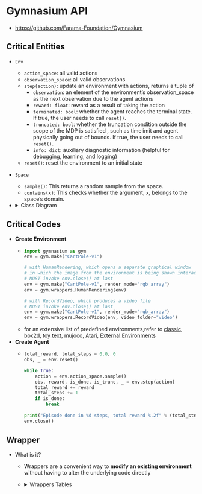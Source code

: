# Gymnasium API

- https://github.com/Farama-Foundation/Gymnasium

## Critical Entities

- `Env`
  - `action_space`: all valid actions
  - `observation_space`: all valid observations
  - `step(action)`: update an environment with actions, returns a tuple of
    - `observation`: an element of the environment’s observation_space as the next observation due to the agent actions
    - `reward: float`: reward as a result of taking the action
    - `terminated: bool`: whether the agent reaches the terminal state. If true, the user needs to call `reset()`.
    - `truncated: bool`: whether the truncation condition outside the scope of the MDP is satisfied , such as timelimit and agent physically going out of bounds. If true, the user needs to call `reset()`.
    - `info: dict`: auxiliary diagnostic information (helpful for debugging, learning, and logging)
  - `reset()`: reset the environment to an initial state
- `Space`
  - `sample()`: This returns a random sample from the space.
  - `contains(x)`: This checks whether the argument, `x`, belongs to the space’s domain.
- <details><summary>Class Diagram</summary>

    ```mermaid
    ---
    config:
        look: neo
        layout: elk
    ---
    classDiagram
    direction LR
        class Env {
            +metadata: dict[str, Any]
            +render_mode: str
            +spec: EnvSpec
            +**step**(action: ActType) tuple[ObsType, SupportsFloat, bool, bool, dict[str, Any]]
            +**reset**(*, seed: int | None = None, options: dict[str, Any] | None = None) tuple[ObsType, dict[str, Any]]
            +render() RenderFrame | list[RenderFrame] | None
            +close()
        }
        class Space {
            +shape: tuple[int, ...] | None
            +dtype
            +is_np_flattenable: bool
            +np_random: Generator
            +**sample**(mask = None, probability = None) T_cov
            +**contains**(x) bool
            +**seed**(seed: int | None = None) int | list[int] | dict[str, int]
            +to_jsonable(sample_n: Sequence[T_cov]) list[Any]
            +from_jsonable(sample_n: list[Any]) list[T_cov]
        }
        class Box {
            +low: float
            +high: float
            +is_bounded(manner: str = 'both'|'below'|'above') bool
        }
        class Discrete {
            +n: int(#elements of space)
        }
        class MultiBinary {
        }
        class MultiDiscrete {
        }
        class Text {
        }
        class Dict {
            +spaces: None | dict[str, Space] | Sequence[tuple[str, Space]]
        }
        class Tuple {
            +spaces: Iterable[Space[Any]]
        }
        class Sequence {
            +spaces: Space[Any]
        }
        class Graph {
            +node_space: Union[Box, Discrete]
            +edge_space: Union[None, Box, Discrete]
        }
        class OneOf {
            +spaces: Iterable[Space[Any]]
        }

        Env "1" --> Space : +**action_space**
        Env "1" --> Space : +**observation_space**
        Box --|> Space
        Discrete --|> Space
        MultiBinary --|> Space
        MultiDiscrete --|> Space
        Text --|> Space
        Dict --|> Space
        Tuple --|> Space
        Sequence --|> Space
        Graph --|> Space
        OneOf --|> Space

        class Env:::Peach
        class Space:::Pine
        class Box:::Aqua
        class Discrete:::Aqua
        class MultiBinary:::Aqua
        class MultiDiscrete:::Aqua
        class Text:::Aqua
        class Dict:::Aqua
        class Tuple:::Aqua
        class Sequence:::Aqua
        class Graph:::Aqua
        class OneOf:::Aqua

        classDef Peach :, stroke-width:1px, stroke-dasharray:none, stroke:#FBB35A, fill:#FFEFDB, color:#8F632D
        classDef Pine :, stroke-width:1px, stroke-dasharray:none, stroke:#254336, fill:#27654A, color:#FFFFFF
        classDef Aqua :,stroke-width:1px, stroke-dasharray:none, stroke:#46EDC8, fill:#DEFFF8, color:#378E7A
    ```

    </details>

## Critical Codes

- **Create Environment**
  - ```python
    import gymnasium as gym
    env = gym.make("CartPole-v1")

    # with HumanRendering, which opens a separate graphical window 
    # in which the image from the environment is being shown interactively
    # MUST invoke env.close() at last
    env = gym.make("CartPole-v1", render_mode="rgb_array") 
    env = gym.wrappers.HumanRendering(env)

    # with RecordVideo, which produces a video file
    # MUST invoke env.close() at last
    env = gym.make("CartPole-v1", render_mode="rgb_array") 
    env = gym.wrappers.RecordVideo(env, video_folder="video")
    ```
  - for an extensive list of predefined environments,refer to [classic](https://gymnasium.farama.org/environments/classic_control/), [box2d](https://gymnasium.farama.org/environments/box2d/), [toy text](https://gymnasium.farama.org/environments/toy_text/), [mujoco](https://gymnasium.farama.org/environments/mujoco/), [Atari](https://ale.farama.org/environments/), [External Environments](https://gymnasium.farama.org/environments/third_party_environments/)
- **Create Agent**
  - ```python
    total_reward, total_steps = 0.0, 0
    obs, _ = env.reset()

    while True: 
        action = env.action_space.sample() 
        obs, reward, is_done, is_trunc, _ = env.step(action) 
        total_reward += reward 
        total_steps += 1 
        if is_done: 
            break 
 
    print("Episode done in %d steps, total reward %.2f" % (total_steps, total_reward))
    env.close()
    ```

## Wrapper

- What is it?
  - Wrappers are a convenient way to **modify an existing environment** without having to alter the underlying code directly
  - <details><summary>Wrappers Tables</summary>

    - [**Action Wrappers**](https://gymnasium.farama.org/api/wrappers/action_wrappers/#available-action-wrappers)

      - 
        | Name                                           | Description                                                                                                                  |
        | ---------------------------------------------- | ---------------------------------------------------------------------------------------------------------------------------- |
        | `TransformAction(env, func, action_space)`     | Applies a function to the action before passing the modified value to the environment step function                          |
        | `ClipAction(env)`                              | Clips the action pass to step to be within the environment’s action_space                                                    |
        | `RescaleAction(env, min_action, max_action)`   | Affinely (linearly) rescales a Box action space (a must) of the evironment to within the range of `[min_action, max_action]` |
        | `StickyAction(env, repeat_action_probability)` | Adds a probability that the action is repeated for the same step function                                                    |
    - [**Observation Wrappers**](https://gymnasium.farama.org/api/wrappers/observation_wrappers/#observation-wrappers)
  
      - 
        | Name                                                                                                                          | Description                                                                                                                           |
        | ----------------------------------------------------------------------------------------------------------------------------- | ------------------------------------------------------------------------------------------------------------------------------------- |
        | `TransformObservation(env, func, observation_space)`                                                                          | Applies a function to the observation received from the environment’s `Env.reset()` and `Env.step()` that is passed back to the user. |
        | `DelayObservation(env, delay)`                                                                                                | Adds a delay to the returned observation from the environment.                                                                        |
        | `DtypeObservation(env, dtype)`                                                                                                | Modifies the dtype of an observation array to a specified dtype.                                                                      |
        | `FilterObservation(env, filter_keys: Sequence[str \| int])`                                                                   | Filters a `Dict` or `Tuple` observation spaces by a set of keys or indexes                                                            |
        | `FlattenObservation(env)`                                                                                                     | Flattens the environment’s observation space and each observation from reset and step functions.                                      |
        | `FrameStackObservation(env, stack_size, padding_type = 'reset'(default) \| 'zero' \| custom)`                                 | Stacks the observations from the last N time steps in a rolling manner.                                                               |
        | `GrayscaleObservation(env: Env[ObsType, ActType], keep_dim: bool = False)`                                                    | Converts an image observation computed by reset and step from RGB to Grayscale.                                                       |
        | `MaxAndSkipObservation(env, skip: int = 4)`                                                                                   | Skips the N-th frame (observation) and return the max values between the two last observations.                                       |
        | `NormalizeObservation(env, epsilon: float = 1e-8)`                                                                            | Normalizes observations to be centered at the mean with unit variance.                                                                |
        | `AddRenderObservation(env, render_only: bool = True, render_key: str = 'pixels', obs_key: str = 'state')`                     | Includes the rendered observations in the environment’s observations.                                                                 |
        | `ResizeObservation(env: Env[ObsType, ActType], shape: tuple[int, int])`                                                       | Resizes image observations using OpenCV to a specified shape.                                                                         |
        | `ReshapeObservation(env, shape: int \| tuple[int, ...])`                                                                      | Reshapes Array based observations to a specified shape.                                                                               |
        | `RescaleObservation(env, min_obs: np.floating \| np.integer \| np.ndarray, max_obs: np.floating \| np.integer \| np.ndarray)` | Affinely (linearly) rescales a Box observation space of the environment to within the range of `[min_obs, max_obs]`.                  |
        | `TimeAwareObservation(env, flatten: bool = True, normalize_time: bool = False, *, dict_time_key: str = 'time')`               | Augment the observation with the number of time steps taken within an episode.                                                        |

    - [**Reward Wrappers**](https://gymnasium.farama.org/api/wrappers/reward_wrappers/)
  
      - 
        | Name                                                 | Description                                                                                                  |
        | ---------------------------------------------------- | ------------------------------------------------------------------------------------------------------------ |
        | `TransformReward(env, func)`                         | Applies a function to the reward received from the environment’s step.                                       |
        | `NormalizeReward(env, gamma = 0.99, epsilon = 1e-8)` | Normalizes immediate rewards such that their exponential moving average has an approximately fixed variance. |
        | `ClipReward(env, min_reward, max_reward)`            | Clips the rewards for an environment between an upper and lower bound.                                       |
    </details>

